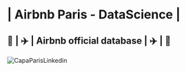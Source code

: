 # | Airbnb Paris - DataScience |
## :hotel: | :airplane: | Airbnb official database | :airplane: | :hotel:

![CapaParisLinkedin](https://user-images.githubusercontent.com/76967004/107850120-c928e580-6dde-11eb-9cf5-372dbfda6655.jpg)
